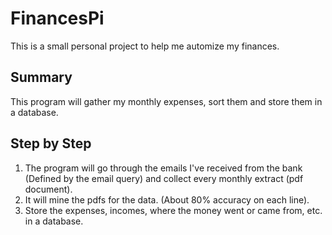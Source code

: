 # FinancesPi
This is a small personal project to help me automize my finances.

## Summary
This program will gather my monthly expenses, sort them and store them in a database.

## Step by Step
1. The program will go through the emails I've received from the bank (Defined by the email query) and collect every monthly extract (pdf document).
2. It will mine the pdfs for the data. (About 80% accuracy on each line).
3. Store the expenses, incomes, where the money went or came from, etc. in a database.
